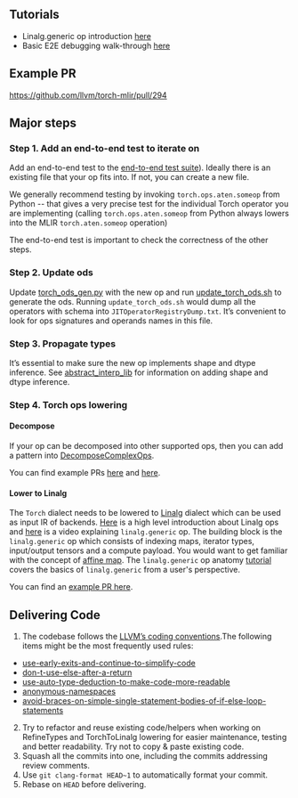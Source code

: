 ## Tutorials
- Linalg.generic op introduction [here](https://www.youtube.com/watch?v=PdQPlPudT90)
- Basic E2E debugging walk-through [here](https://www.youtube.com/watch?v=E5epCJOtrf8&t=1556s)

## Example PR
https://github.com/llvm/torch-mlir/pull/294

## Major steps

### Step 1. Add an end-to-end test to iterate on

Add an end-to-end test to the [end-to-end test suite](https://github.com/llvm/torch-mlir/blob/main/docs/adding_an_e2e_test.md)). Ideally there is an existing file that your op fits into. If not, you can create a new file.

We generally recommend testing by invoking `torch.ops.aten.someop` from Python -- that gives a very precise test for the individual Torch operator you are implementing (calling `torch.ops.aten.someop` from Python always lowers into the MLIR `torch.aten.someop` operation)

The end-to-end test is important to check the correctness of the other steps.

### Step 2. Update ods

Update [torch_ods_gen.py](https://github.com/llvm/torch-mlir/blob/main/projects/pt1/python/torch_mlir/dialects/torch/importer/jit_ir/build_tools/torch_ods_gen.py) with the new op and run [update_torch_ods.sh](https://github.com/llvm/torch-mlir/blob/main/build_tools/update_torch_ods.sh) to generate the ods. Running `update_torch_ods.sh` would dump all the operators with schema into `JITOperatorRegistryDump.txt`. It’s convenient to look for ops signatures and operands names in this file.

### Step 3. Propagate types
It’s essential to make sure the new op implements shape and dtype inference. See [abstract_interp_lib](https://github.com/llvm/torch-mlir/blob/main/docs/abstract_interp_lib.md) for information on adding shape and dtype inference.

### Step 4. Torch ops lowering

#### Decompose


If your op can be decomposed into other supported ops, then you can add a pattern into [DecomposeComplexOps](https://github.com/llvm/torch-mlir/blob/8d3ca887df5ac5126fa3fc2ec3546c6322a4d066/lib/Dialect/Torch/Transforms/DecomposeComplexOps.cpp#L1).

You can find example PRs [here](https://github.com/llvm/torch-mlir/pull/2550) and [here](https://github.com/llvm/torch-mlir/pull/2553).

#### Lower to Linalg

The `Torch` dialect needs to be lowered to [Linalg](https://mlir.llvm.org/docs/Dialects/Linalg/) dialect which can be used as input IR of backends. [Here](https://mlir.llvm.org/docs/Dialects/Linalg/#high-level-description-of-linalg-opsa-namelinalg_opsa) is a high level introduction about Linalg ops and [here](https://www.youtube.com/watch?v=PdQPlPudT90) is a video explaining `linalg.generic` op. The building block is the `linalg.generic` op which consists of indexing maps, iterator types, input/output tensors and a compute payload. You would want to get familiar with the concept of [affine map](https://mlir.llvm.org/docs/Dialects/Affine/#affine-expressions). The `linalg.generic` op anatomy [tutorial](https://www.youtube.com/watch?v=PdQPlPudT90&list=PLHPjgRtRcfTpVGFMrLP2KQyXhvtSQiiai&index=1) covers the basics of `linalg.generic` from a user's perspective.

You can find an [example PR here](https://github.com/llvm/torch-mlir/pull/294).

## Delivering Code
1. The codebase follows the [LLVM’s coding conventions](https://llvm.org/docs/CodingStandards.html).The following items might be the most frequently used rules:
- [use-early-exits-and-continue-to-simplify-code](https://llvm.org/docs/CodingStandards.html#use-early-exits-and-continue-to-simplify-code)
- [don-t-use-else-after-a-return](https://llvm.org/docs/CodingStandards.html#don-t-use-else-after-a-return)
- [use-auto-type-deduction-to-make-code-more-readable](https://llvm.org/docs/CodingStandards.html#use-auto-type-deduction-to-make-code-more-readable)
- [anonymous-namespaces](https://llvm.org/docs/CodingStandards.html#anonymous-namespaces)
- [avoid-braces-on-simple-single-statement-bodies-of-if-else-loop-statements](https://llvm.org/docs/CodingStandards.html#don-t-use-braces-on-simple-single-statement-bodies-of-if-else-loop-statements)
2. Try to refactor and reuse existing code/helpers when working on RefineTypes and TorchToLinalg lowering for easier maintenance, testing and better readability. Try not to copy & paste existing code.
3. Squash all the commits into one, including the commits addressing review comments.
4. Use `git clang-format HEAD~1` to automatically format your commit.
5. Rebase on `HEAD` before delivering.
